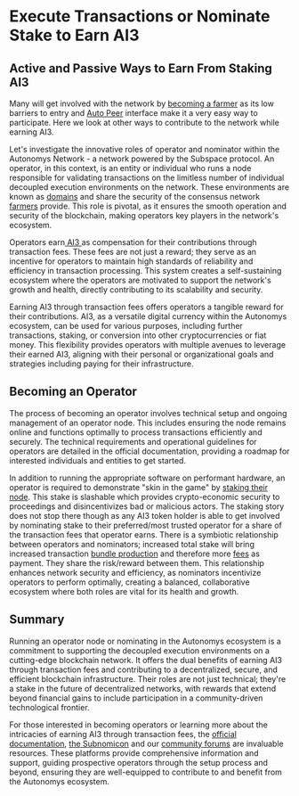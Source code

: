 # Execute Transactions or Nominate Stake to Earn AI3

## Active and Passive Ways to Earn From Staking AI3&#x20;

Many will get involved with the network by [becoming a farmer](farm-to-earn-AI3.md) as its low barriers to entry and [Auto Peer](./) interface make it a very easy way to participate. Here we look at other ways to contribute to the network while earning AI3.

Let's investigate the innovative roles of operator and nominator within the Autonomys Network - a network powered by the Subspace protocol. An operator, in this context, is an entity or individual who runs a node responsible for validating transactions on the limitless number of individual decoupled execution environments on the network. These environments are known as [domains](https://subnomicon.subspace.network/docs/decex/overview#domains) and share the security of the consensus network [farmers](farm-to-earn-AI3.md) provide. This role is pivotal, as it ensures the smooth operation and security of the blockchain, making operators key players in the network's ecosystem.

Operators earn[ AI3 ](../autonomys-network/an-introduction-to-ai3-and-autocash.md) as compensation for their contributions through transaction fees. These fees are not just a reward; they serve as an incentive for operators to maintain high standards of reliability and efficiency in transaction processing. This system creates a self-sustaining ecosystem where the operators are motivated to support the network's growth and health, directly contributing to its scalability and security.

Earning AI3 through transaction fees offers operators a tangible reward for their contributions. AI3, as a versatile digital currency within the Autonomys ecosystem, can be used for various purposes, including further transactions, staking, or conversion into other cryptocurrencies or fiat money. This flexibility provides operators with multiple avenues to leverage their earned AI3, aligning with their personal or organizational goals and strategies including paying for their infrastructure.

## Becoming an Operator

The process of becoming an operator involves technical setup and ongoing management of an operator node. This includes ensuring the node remains online and functions optimally to process transactions efficiently and securely. The technical requirements and operational guidelines for operators are detailed in the official documentation, providing a roadmap for interested individuals and entities to get started.

In addition to running the appropriate software on performant hardware, an operator is required to demonstrate "skin in the game" by [staking their node](https://subnomicon.subspace.network/docs/decex/domains/workflow#operator-staking). This stake is slashable which provides crypto-economic security to proceedings and disincentivizes bad or malicious actors. The staking story does not stop there though as any AI3 token holder is able to get involved by nominating stake to their preferred/most trusted operator for a share of the transaction fees that operator earns. There is a symbiotic relationship between operators and nominators; increased total stake will bring increased transaction [bundle production](https://subnomicon.subspace.network/docs/decex/domains/workflow#bundle-production) and therefore more [fees](https://subnomicon.subspace.network/docs/decex/domains/workflow#domain-block-fees) as payment. They share the risk/reward between them. This relationship enhances network security and efficiency, as nominators incentivize operators to perform optimally, creating a balanced, collaborative ecosystem where both roles are vital for its health and growth.

## Summary

Running an operator node or nominating in the Autonomys ecosystem is a commitment to supporting the decoupled execution environments on a cutting-edge blockchain network. It offers the dual benefits of earning AI3 through transaction fees and contributing to a decentralized, secure, and efficient blockchain infrastructure. Their roles are not just technical; they're a stake in the future of decentralized networks, with rewards that extend beyond financial gains to include participation in a community-driven technological frontier.

For those interested in becoming operators or learning more about the intricacies of earning AI3 through transaction fees, the [official documentation](https://docs.subspace.network/), [the Subnomicon](https://subnomicon.subspace.network/) and our [community forums](https://forum.subspace.network/) are invaluable resources. These platforms provide comprehensive information and support, guiding prospective operators through the setup process and beyond, ensuring they are well-equipped to contribute to and benefit from the Autonomys ecosystem.

